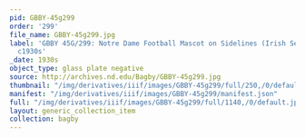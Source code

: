```yaml
---
pid: GBBY-45g299
order: '299'
file_name: GBBY-45g299.jpg
label: 'GBBY 45G/299: Notre Dame Football Mascot on Sidelines (Irish Setter Dog) -
  c1930s'
_date: 1930s
object_type: glass plate negative
source: http://archives.nd.edu/Bagby/GBBY-45g299.jpg
thumbnail: "/img/derivatives/iiif/images/GBBY-45g299/full/250,/0/default.jpg"
manifest: "/img/derivatives/iiif/images/GBBY-45g299/manifest.json"
full: "/img/derivatives/iiif/images/GBBY-45g299/full/1140,/0/default.jpg"
layout: generic_collection_item
collection: bagby
---
```

